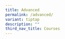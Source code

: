 ```yaml
---
title: Advanced
permalink: /advanced/
variant: tiptap
description: ""
third_nav_title: Courses
---
```

<p></p>